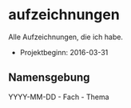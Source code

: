 # aufzeichnungen
Alle Aufzeichnungen, die ich habe.

- Projektbeginn: 2016-03-31

## Namensgebung
YYYY-MM-DD - Fach - Thema
